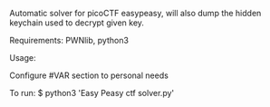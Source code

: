 Automatic solver for picoCTF easypeasy, will also dump the hidden keychain used to decrypt given key. 

Requirements: PWNlib, python3

Usage: 

Configure #VAR section to personal needs

To run:
$ python3 'Easy Peasy ctf solver.py'
